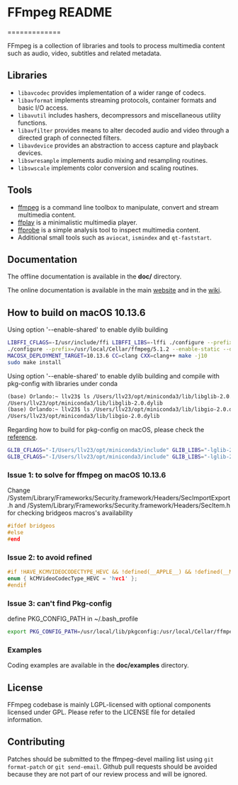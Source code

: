 # FFmpeg README

=============

FFmpeg is a collection of libraries and tools to process multimedia content
such as audio, video, subtitles and related metadata.

## Libraries

* `libavcodec` provides implementation of a wider range of codecs.
* `libavformat` implements streaming protocols, container formats and basic I/O access.
* `libavutil` includes hashers, decompressors and miscellaneous utility functions.
* `libavfilter` provides means to alter decoded audio and video through a directed graph of connected filters.
* `libavdevice` provides an abstraction to access capture and playback devices.
* `libswresample` implements audio mixing and resampling routines.
* `libswscale` implements color conversion and scaling routines.

## Tools

* [ffmpeg](https://ffmpeg.org/ffmpeg.html) is a command line toolbox to
  manipulate, convert and stream multimedia content.
* [ffplay](https://ffmpeg.org/ffplay.html) is a minimalistic multimedia player.
* [ffprobe](https://ffmpeg.org/ffprobe.html) is a simple analysis tool to inspect
  multimedia content.
* Additional small tools such as `aviocat`, `ismindex` and `qt-faststart`.

## Documentation

The offline documentation is available in the **doc/** directory.

The online documentation is available in the main [website](https://ffmpeg.org)
and in the [wiki](https://trac.ffmpeg.org).

## How to build on macOS 10.13.6

Using option '--enable-shared' to enable dylib building

```bash
LIBFFI_CFLAGS=-I/usr/include/ffi LIBFFI_LIBS=-lffi ./configure --prefix=/usr/local/Cellar/ffmpeg/5.1.2 --enable-swresample --enable-shared --enable-audiotoolbox --enable-videotoolbox --enable-opencl --enable-gpl 
./configure --prefix=/usr/local/Cellar/ffmpeg/5.1.2 --enable-static --disable-runtime-cpudetect --disable-doc --enable-swresample --disable-swscale --disable-postproc --disable-avfilter --disable-debug --enable-audiotoolbox --disable-sdl2 --enable-videotoolbox --enable-opencl --enable-gpl --disable-shared --disable-iconv
MACOSX_DEPLOYMENT_TARGET=10.13.6 CC=clang CXX=clang++ make -j10
sudo make install
```

Using option '--enable-shared' to enable dylib building and compile with pkg-config with libraries under conda

```txt
(base) Orlando:~ llv23$ ls /Users/llv23/opt/miniconda3/lib/libglib-2.0.dylib 
/Users/llv23/opt/miniconda3/lib/libglib-2.0.dylib
(base) Orlando:~ llv23$ ls /Users/llv23/opt/miniconda3/lib/libgio-2.0.dylib 
/Users/llv23/opt/miniconda3/lib/libgio-2.0.dylib
```

Regarding how to build for pkg-config on macOS, please check the [reference](https://trac.ffmpeg.org/wiki/CompilationGuide/macOS).

```bash
GLIB_CFLAGS="-I/Users/llv23/opt/miniconda3/include" GLIB_LIBS="-lglib-2.0 -lgio-2.0" ./configure --with-pc-path="/usr/lib/pkgconfig:/usr/local/lib/pkgconfig" --prefix=/usr/local/Cellar/ffmpeg/5.1.2 --enable-swresample --enable-shared --enable-audiotoolbox --enable-videotoolbox --enable-opencl --enable-gpl 
GLIB_CFLAGS="-I/Users/llv23/opt/miniconda3/include" GLIB_LIBS="-lglib-2.0 -lgio-2.0" ./configure --prefix=/usr/local/Cellar/ffmpeg/5.1.2 --enable-swresample --enable-shared --enable-audiotoolbox --enable-videotoolbox --enable-opencl --enable-gpl 
```

### Issue 1:  to solve for ffmpeg on macOS 10.13.6

Change /System/Library/Frameworks/Security.framework/Headers/SecImportExport.h and /System/Library/Frameworks/Security.framework/Headers/SecItem.h for checking bridgeos macros's availability

```c++
#ifdef bridgeos
#else
#end
```

### Issue 2:  to avoid refined

```c++
#if !HAVE_KCMVIDEOCODECTYPE_HEVC && !defined(__APPLE__) && !defined(__MACH__)
enum { kCMVideoCodecType_HEVC = 'hvc1' };
#endif
```

### Issue 3: can't find Pkg-config

define PKG_CONFIG_PATH in ~/.bash_profile

```bash
export PKG_CONFIG_PATH=/usr/local/lib/pkgconfig:/usr/local/Cellar/ffmpeg/5.1.2/lib/pkgconfig
```

### Examples

Coding examples are available in the **doc/examples** directory.

## License

FFmpeg codebase is mainly LGPL-licensed with optional components licensed under
GPL. Please refer to the LICENSE file for detailed information.

## Contributing

Patches should be submitted to the ffmpeg-devel mailing list using
`git format-patch` or `git send-email`. Github pull requests should be
avoided because they are not part of our review process and will be ignored.
